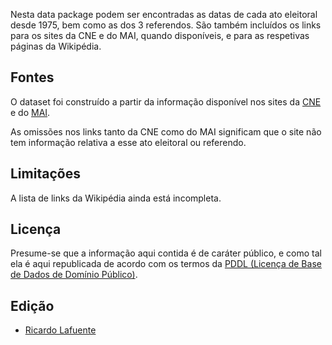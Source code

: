 Nesta data package podem ser encontradas as datas de cada ato eleitoral desde 1975, 
bem como as dos 3 referendos. São também incluídos os links para os sites da CNE e
do MAI, quando disponíveis, e para as respetivas páginas da Wikipédia.


Fontes
------

O dataset foi construído a partir da informação disponível nos sites da 
[CNE](http://eleicoes.cne.pt/) e do [MAI](http://www.eleicoes.mai.gov.pt).

As omissões nos links tanto da CNE como do MAI significam que o site não tem
informação relativa a esse ato eleitoral ou referendo.


Limitações
----------

A lista de links da Wikipédia ainda está incompleta.


Licença
-------

Presume-se que a informação aqui contida é de caráter público, e como tal ela é
aqui republicada de acordo com os termos da [PDDL (Licença de Base de Dados de
Domínio Público)](http://opendatacommons.org/licenses/pddl/).


Edição
------

* [Ricardo Lafuente](http://twitter.com/rlaf)
